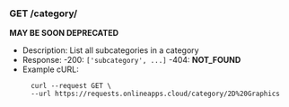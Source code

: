 ### GET /category/<category>
**MAY BE SOON DEPRECATED**
- Description: List all subcategories in a category
- Response: 
    -200: `['subcategory', ...]`
    -404: **NOT_FOUND**
- Example cURL:
  ```
    curl --request GET \
    --url https://requests.onlineapps.cloud/category/2D%20Graphics
